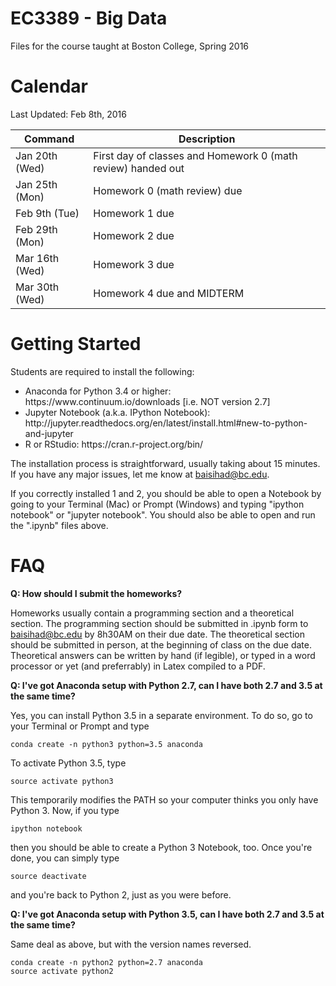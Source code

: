 # EC3389 - Big Data
Files for the course taught at Boston College, Spring 2016

# Calendar

Last Updated: Feb 8th, 2016

| Command | Description |
| --- | --- |
| Jan 20th (Wed)  | First day of classes and Homework 0 (math review) handed out |
| Jan 25th (Mon)  | Homework 0 (math review) due |
| Feb 9th (Tue)  | Homework 1 due |
| Feb 29th (Mon) | Homework 2 due |
| Mar 16th (Wed) | Homework 3 due |
| Mar 30th (Wed) | Homework 4 due and MIDTERM |


# Getting Started

Students are required to install the following:
<ul>
<li>Anaconda for Python 3.4 or higher: https://www.continuum.io/downloads [i.e. NOT version 2.7]
<li>Jupyter Notebook (a.k.a. IPython Notebook): http://jupyter.readthedocs.org/en/latest/install.html#new-to-python-and-jupyter
<li>R or RStudio: https://cran.r-project.org/bin/ 
</ul>

The installation process is straightforward, usually taking about 15 minutes. If you have any major issues, let me know at baisihad@bc.edu.

If you correctly installed 1 and 2, you should be able to open a Notebook by going to your Terminal (Mac) or Prompt (Windows) and typing "ipython notebook" or "jupyter notebook". You should also be able to open and run the ".ipynb" files above. 


# FAQ

<b>Q: How should I submit the homeworks?</b> 

Homeworks usually contain a programming section and a theoretical section. The programming section should be submitted in .ipynb form to baisihad@bc.edu by 8h30AM on their due date. The theoretical section should be submitted in person, at the beginning of class on the due date. Theoretical answers can be written by hand (if legible), or typed in a word processor or yet (and preferrably) in Latex compiled to a PDF.


<b>Q: I've got Anaconda setup with Python 2.7, can I have both 2.7 and 3.5 at the same time?</b>

Yes, you can install Python 3.5 in a separate environment. To do so, go to your Terminal or Prompt and type

```
conda create -n python3 python=3.5 anaconda
```
To activate Python 3.5, type

```
source activate python3
```
This temporarily modifies the PATH so your computer thinks you only have Python 3. Now, if you type 

```
ipython notebook
```
then you should be able to create a Python 3 Notebook, too. Once you're done, you can simply type

```
source deactivate
```
and you're back to Python 2, just as you were before.


<b>Q: I've got Anaconda setup with Python 3.5, can I have both 2.7 and 3.5 at the same time?</b>

Same deal as above, but with the version names reversed.
```
conda create -n python2 python=2.7 anaconda
source activate python2
```




